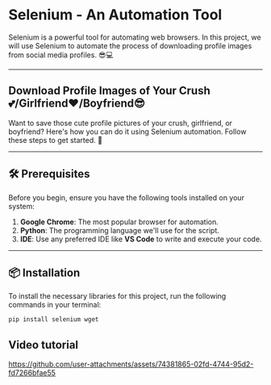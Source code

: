 #  Selenium - An Automation Tool 

Selenium is a powerful tool for automating web browsers. In this project, we will use Selenium to automate the process of downloading profile images from social media profiles. 😎💻

---

## Download Profile Images of Your Crush💕/Girlfriend❤️/Boyfriend😎

Want to save those cute profile pictures of your crush, girlfriend, or boyfriend? Here's how you can do it using Selenium automation. Follow these steps to get started. 🚀

---

## 🛠️ Prerequisites

Before you begin, ensure you have the following tools installed on your system:

1. **Google Chrome**: The most popular browser for automation.  
2. **Python**: The programming language we'll use for the script.  
3. **IDE**: Use any preferred IDE like **VS Code** to write and execute your code.

---

## 📦 Installation

To install the necessary libraries for this project, run the following commands in your terminal:

```bash
pip install selenium wget
```
## Video tutorial
https://github.com/user-attachments/assets/74381865-02fd-4744-95d2-fd7266bfae55


